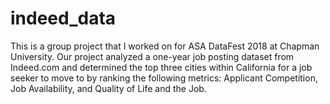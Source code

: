 # indeed_data
This is a group project that I worked on for ASA DataFest 2018 at Chapman University. Our project analyzed a one-year job posting dataset from Indeed.com and determined the top three cities within California for a job seeker to move to by ranking the following metrics: Applicant Competition, Job Availability, and Quality of Life and the Job.
